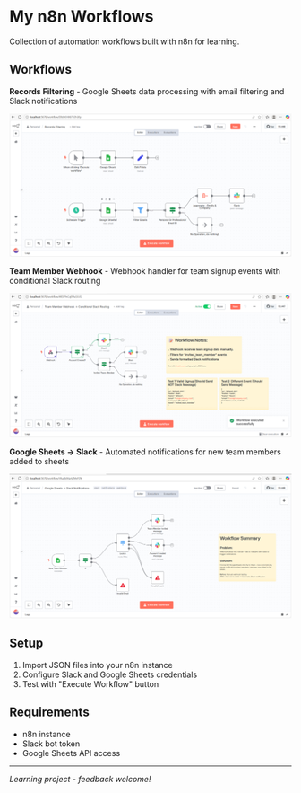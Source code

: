 # My n8n Workflows

Collection of automation workflows built with n8n for learning.

## Workflows

**Records Filtering** - Google Sheets data processing with email filtering and Slack notifications

<div align="center">
<img src="screenshots/records-filtering.png" width="600"></div>

**Team Member Webhook** - Webhook handler for team signup events with conditional Slack routing

<div align="center">
<img src="screenshots/team-webhook.png" width="600"></div>

**Google Sheets → Slack** - Automated notifications for new team members added to sheets

<div align="center">
<img src="screenshots/google-sheets-slack.png" width="600"></div>

## Setup

1. Import JSON files into your n8n instance
2. Configure Slack and Google Sheets credentials  
3. Test with "Execute Workflow" button

## Requirements

- n8n instance
- Slack bot token
- Google Sheets API access

---
*Learning project - feedback welcome!*
